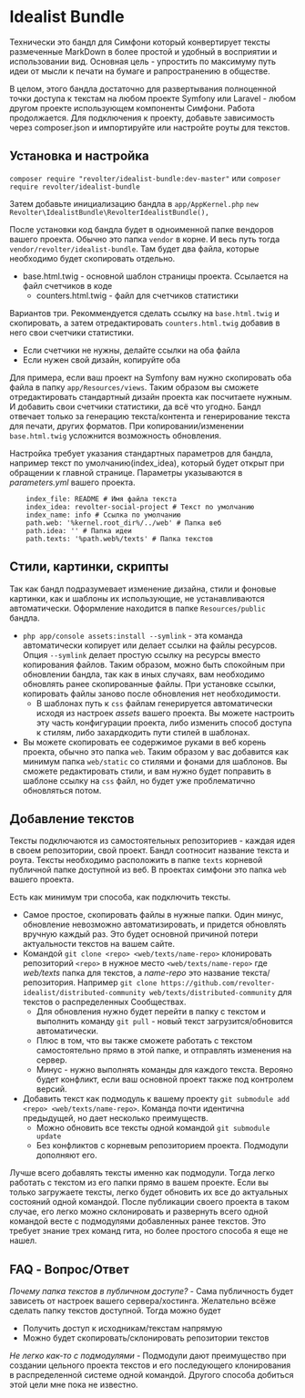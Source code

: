 # Idealist Bundle

Технически это бандл для Симфони который конвертирует тексты размеченные MarkDown в более простой и удобный в восприятии и использовании вид. Основная цель - упростить по максимуму путь идеи от мысли к печати на бумаге и рапространению в обществе.

В целом, этого бандла достаточно для развертывания полноценной точки доступа к текстам на любом проекте Symfony или Laravel - любом другом проекте использующем компоненты Симфони. Работа продолжается. Для подключения к проекту, добавьте зависимость через composer.json и импортируйте или настройте роуты для текстов.

## Установка и настройка

`composer require "revolter/idealist-bundle:dev-master"`
или
`composer require revolter/idealist-bundle`

Затем добавьте инициализацию бандла в `app/AppKernel.php`
`new Revolter\IdealistBundle\RevolterIdealistBundle(),`

После установки код бандла будет в одноименной папке вендоров вашего проекта. Обычно это папка `vendor` в корне. И весь путь тогда `vendor/revolter/idealist-bundle`. Там будет два файла, которые необходимо будет скопировать отдельно.
* base.html.twig - основной шаблон страницы проекта. Ссылается на файл счетчиков в коде
    * counters.html.twig - файл для счетчиков статистики

Вариантов три. Рекоммендуется сделать ссылку на `base.html.twig` и скопировать, а затем отредактировать `counters.html.twig` добавив в него свои счетчики статистики. 
* Если счетчики не нужны, делайте ссылки на оба файла
* Если нужен свой дизайн, копируйте оба

Для примера, если ваш проект на Symfony вам нужно скопировать оба файла в папку `app/Resources/views`. Таким образом вы сможете отредактировать стандартный дизайн проекта как посчитаете нужным. И добавить свои счетчики статистики, да всё что угодно. Бандл отвечает только за генерацию текста/контента и генерирование текста для печати, других форматов. При копировании/изменении `base.html.twig` усложнится возможность обновления. 

Настройка требует указания стандартных параметров для бандла, например текст по умолчанию(index_idea), который будет открыт при обращении к главной странице. Параметры указываются в *parameters.yml* вашего проекта.
```
    index_file: README # Имя файла текста
    index_idea: revolter-social-project # Текст по умолчанию
    index_name: info # Ссылка по умолчанию
    path.web: '%kernel.root_dir%/../web' # Папка веб
    path.idea: '' # Папка идеи
    path.texts: '%path.web%/texts' # Папка текстов
``` 

## Стили, картинки, скрипты

Так как бандл подразумевает изменение дизайна, стили и фоновые картинки, как и шаблоны их использующие, не устанавливаются автоматически. Оформление находится в папке `Resources/public` бандла.

* `php app/console assets:install --symlink` - эта команда автоматически копирует или делает ссылки на файлы ресурсов. Опция `--symlink` делает простую ссылку на ресурсы вместо копирования файлов. Таким образом, можно быть спокойным при обновлении бандла, так как в иных случаях, вам необходимо обновлять ранее скопированные файлы. При установке ссылки, копировать файлы заново после обновления нет необходимости.
    * В шаблонах путь к `css` файлам генерируется автоматически исходя из настроек *assets* вашего проекта. Вы можете настроить эту часть конфигурации проекта, либо изменить способ доступа к стилям, либо захардкодить пути стилей в шаблонах.
* Вы можете скопировать ее содержимое руками в веб корень проекта, обычно это папка `web`. Таким образом у вас добавится как минимум папка `web/static` со стилями и фонами для шаблонов. Вы сможете редактировать стили, и вам нужно будет поправить в шаблоне ссылку на `css` файл, но будет уже проблематично обновляться потом.


## Добавление текстов

Тексты подключаются из самостоятельных репозиториев - каждая идея в своем репозитории, свой проект. Бандл соотносит название текста и роута. Тексты необходимо расположить в папке `texts` корневой публичной папке доступной из веб. В проектах симфони это папка `web` вашего проекта.

Есть как минимум три способа, как подключить тексты.
* Самое простое, скопировать файлы в нужные папки. Один минус, обновление невозможно автоматизировать, и придется обновлять вручную каждый раз. Это будет основной причиной потери актуальности текстов на вашем сайте.
* Командой `git clone <repo> <web/texts/name-repo>` клонировать репозиторий `<repo>` в нужное место `<web/texts/name-repo>` где *web/texts* папка для текстов, а *name-repo* это название текста/репозитория. Например `git clone https://github.com/revolter-idealist/distributed-community web/texts/distributed-community` для текстов о распределенных Сообществах. 
    * Для обновления нужно будет перейти в папку с текстом и выполнить команду `git pull` - новый текст загрузится/обновится автоматически. 
    * Плюс в том, что вы также сможете работать с текстом самостоятельно прямо в этой папке, и отправлять изменения на сервер.
    * Минус - нужно выполнять команды для каждого текста. Верояно будет конфликт, если ваш основной проект также под контролем версий.
* Добавить текст как подмодуль к вашему проекту `git submodule add <repo> <web/texts/name-repo>`. Команда почти идентична предыдущей, но дает несколько преимуществ.
    * Можно обновить все тексты одной командой `git submodule update`
    * Без конфликтов с корневым репозиторием проекта. Подмодули дополняют его.

Лучше всего добавлять тексты именно как подмодули. Тогда легко работать с текстом из его папки прямо в вашем проекте. Если вы только загружаете тексты, легко будет обновить их все до актуальных состояний одной командой. После публикации своего проекта в таком случае, его легко можно склонировать и развернуть всего одной командой весте с подмодулями добавленных ранее текстов. Это требует знание трех команд гита, но более простого способа я еще не нашел.

## FAQ - Вопрос/Ответ

*Почему папка текстов в публичном доступе?* - Сама публичность будет зависеть от настроек вашего сервера/хостинга. Желательно всёже сделать папку текстов доступной. Тогда можно будет
* Получить доступ к исходникам/текстам напрямую
* Можно будет скопировать/склонировать репозитории текстов

*Не легко как-то с подмодулями* - Подмодули дают преимущество при создании цельного проекта текстов и его последующего клонирования в распределенной системе одной командой. Другого способа добиться этой цели мне пока не известно.

